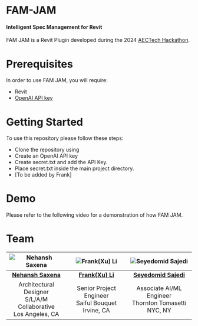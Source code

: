 # FAM-JAM
#### Intelligent Spec Management for Revit

FAM JAM is a Revit Plugin developed during the 2024 [AECTech Hackathon](https://www.aectech.us/la-event). 

# Prerequisites
In order to use FAM JAM, you will require:
* Revit
* [OpenAI API key](https://platform.openai.com/)
  
# Getting Started
To use this repository please follow these steps:
* Clone the repository using <git>
* Create an OpenAI API key
* Create secret.txt and add the API Key.
* Place secret.txt inside the main project directory. 
* [To be added by Frank]

# Demo 
Please refer to the following video for a demonstration of how FAM JAM.

# Team

| ![Nehansh Saxena](https://github.com/ssajedi/FAM-JAM/blob/main/assets/nehansh.jpg) | ![Frank(Xu) Li](https://github.com/ssajedi/FAM-JAM/blob/main/assets/Frank.jpg) | ![Seyedomid Sajedi](https://github.com/ssajedi/FAM-JAM/blob/main/assets/Omid.jpg) |
|:--:|:--:|:--:|
| [**Nehansh Saxena**](https://www.linkedin.com/in/nehansh-saxena-leed-ga-assoc-aia-137982127/) | [**Frank(Xu) Li**](https://www.linkedin.com/in/frankeng/) | [**Seyedomid Sajedi**](https://www.linkedin.com/in/seyedomid-sajedi-263b703a/) |
| Architectural Designer<br>S/L/A/M Collaborative<br>Los Angeles, CA | Senior Project Engineer<br>Saiful Bouquet<br>Irvine, CA | Associate AI/ML Engineer<br>Thornton Tomasetti<br>NYC, NY |
